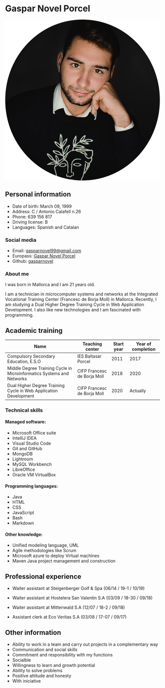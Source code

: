 # **Gaspar Novel Porcel**

   <img src="Img/CV_Imagen.jpeg">

## **Personal information**

+ Date of birth: March 09, 1999
+ Address: C / Antonio Calafell n.26
+ Phone: 639 156 817
+ Driving license: B
+ Languages: Spanish and Catalan
  
### **Social media**

+ Email: [gasparnovel99@gmail.com](mailto:gasparnovel99@gmail.com)
+ Europass: [Gaspar Novel Porcel](https://europa.eu/!Hm68rj)
+ Github: [gasparnovel](https://github.com/gasparnovel)

### **About me**
I was born in Mallorca and I am 21 years old.

I am a technician in microcomputer systems and networks at the Integrated Vocational Training Center (Francesc de Borja Moll) in Mallorca. Recently, I am studying a Dual Higher Degree Training Cycle in Web Application Development. I also like new technologies and I am fascinated with programming.

## **Academic training**
  | Name                                                              | Teaching center                    | Start year | Year of completion |
|---------------------------------------------------------------------|-----------------------------------------|---------------|------------|
| Compulsory Secondary Education, E.S.O | IES Baltasar Porcel           | 2011          | 2017       |
| Middle Degree Training Cycle in Microinformatics Systems and Networks                                            | CIFP Francesc de Borja Moll | 2018          | 2020       |
|  Dual Higher Degree Training Cycle in Web Application Development        | CIFP Francesc de Borja Moll      | 2020          | Actually     |


  ### **Technical skills**

#### Managed software:
  + Microsoft Office suite
  + IntelliJ IDEA
  + Visual Studio Code
  + Git and GitHub
  + MongoDB
  + Lightroom
  + MySQL Workbench
  + LibreOffice
  + Oracle VM VirtualBox

#### Programming languages:
  + Java
  + HTML
  + CSS
  + JavaScript
  + Bash
  + Markdown
  
#### Other knowledge:
  + Unified modeling language, UML
  + Agile methodologies like Scrum
  + Microsoft azure to deploy Virtual machines
  + Maven Java project management and construction

## **Professional experience**

+ Waiter assistant at Steigenberger Golf & Spa (06/14 / 19-1 / 10/19)

+ Waiter assistant at Hostelera San Valentin S.A (03/09 / 18-30 / 09/18)

+ Waiter assistant at Mittenwald S.A (12/07 / 18-2 / 09/18)

+ Assistant clerk at Eco Veritas S.A (03/08 / 17-07 / 09/17)


## **Other information**

 - Ability to work in a team and carry out projects in a complementary way
 - Communication and social skills
 - Commitment and responsibility with my functions
 - Socialble
 - Willingness to learn and growth potential
 - Ability to solve problems
 - Positive attitude and honesty
 - With iniciative